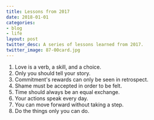 ```yaml
---
title: Lessons from 2017
date: 2018-01-01
categories:
- blog
- life
layout: post
twitter_desc: A series of lessons learned from 2017.
twitter_image: 87-00card.jpg
---
```


1. Love is a verb, a skill, and a choice. 
2. Only you should tell your story.
3. Commitment's rewards can only be seen in retrospect.
4. Shame must be accepted in order to be felt. 
5. Time should always be an equal exchange.
6. Your actions speak every day.
7. You can move forward without taking a step.
8. Do the things only you can do.